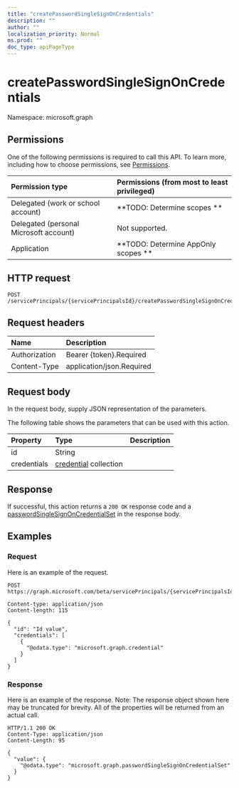 ```yaml
---
title: "createPasswordSingleSignOnCredentials"
description: ""
author: ""
localization_priority: Normal
ms.prod: ""
doc_type: apiPageType
---
```


# createPasswordSingleSignOnCredentials

Namespace: microsoft.graph



## Permissions
One of the following permissions is required to call this API. To learn more, including how to choose permissions, see [Permissions](/concepts/permissions-reference.md).

|Permission type|Permissions (from most to least privileged)|
|:---|:---|
|Delegated (work or school account)|**TODO: Determine scopes **|
|Delegated (personal Microsoft account)|Not supported.|
|Application|**TODO: Determine AppOnly scopes **|

## HTTP request
<!-- {
  "blockType": "ignored"
}
-->
``` http
POST /servicePrincipals/{servicePrincipalsId}/createPasswordSingleSignOnCredentials
```

## Request headers
|Name|Description|
|:---|:---|
|Authorization|Bearer {token}.Required|
|Content-Type|application/json.Required|

## Request body
In the request body, supply JSON representation of the parameters.

The following table shows the parameters that can be used with this action.

|Property|Type|Description|
|:---|:---|:---|
|id|String||
|credentials|[credential](../resources/credential.md) collection||



## Response
If successful, this action returns a `200 OK` response code and a [passwordSingleSignOnCredentialSet](../resources/passwordsinglesignoncredentialset.md) in the response body.

## Examples

### Request
Here is an example of the request.
<!-- {
  "blockType": "request",
  "name": "serviceprincipal_createpasswordsinglesignoncredentials"
}
-->
``` http
POST https://graph.microsoft.com/beta/servicePrincipals/{servicePrincipalsId}/createPasswordSingleSignOnCredentials

Content-type: application/json
Content-length: 115

{
  "id": "Id value",
  "credentials": [
    {
      "@odata.type": "microsoft.graph.credential"
    }
  ]
}
```

### Response
Here is an example of the response. Note: The response object shown here may be truncated for brevity. All of the properties will be returned from an actual call.
<!-- {
  "blockType": "response",
  "truncated": true,
  "@odata.type": "microsoft.graph.passwordsinglesignoncredentialset"
}
-->
``` http
HTTP/1.1 200 OK
Content-Type: application/json
Content-Length: 95

{
  "value": {
    "@odata.type": "microsoft.graph.passwordSingleSignOnCredentialSet"
  }
}
```

